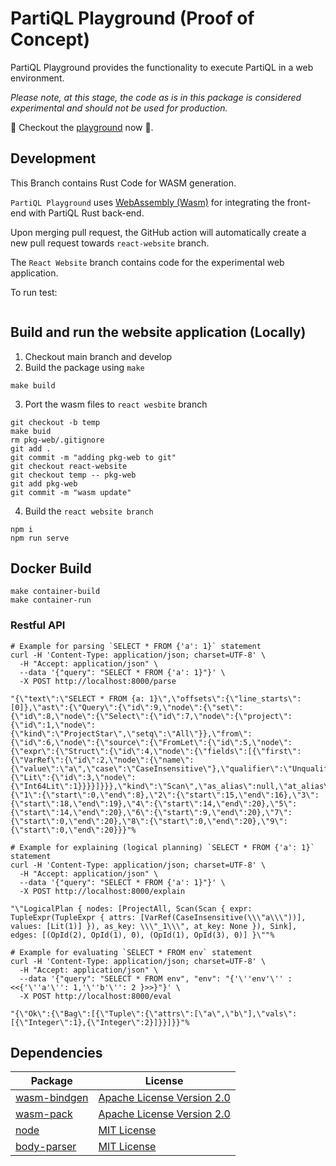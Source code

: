 # PartiQL Playground (Proof of Concept)

PartiQL Playground provides the functionality to execute PartiQL in a web environment.

_Please note, at this stage, the code as is in this package is considered experimental and should not be used for production._

:raised_hands: Checkout the [playground](https://partiql.org/playground.html#/evaluate) now :raised_hands:. 

## Development
This Branch contains Rust Code for WASM generation.

`PartiQL Playground` uses [WebAssembly (Wasm)](https://webassembly.org/) for integrating the front-end with PartiQL Rust back-end.

Upon merging pull request, the GitHub action will automatically create a new pull request towards `react-website` branch. 

The `React Website` branch contains code for the experimental web application. 

To run test: 
```

```

## Build and run the website application (Locally)
1. Checkout main branch and develop
2. Build the package using `make`
```commandline
make build
```
3. Port the wasm files to `react wesbite` branch
```commandline
git checkout -b temp
make buid
rm pkg-web/.gitignore
git add .
git commit -m "adding pkg-web to git"
git checkout react-website
git checkout temp -- pkg-web
git add pkg-web
git commit -m "wasm update"
```

4. Build the `react website branch`
```commandline
npm i
npm run serve
```

## Docker Build
```commandline
make container-build
make container-run
```

### Restful API
```commandline
# Example for parsing `SELECT * FROM {'a': 1}` statement
curl -H 'Content-Type: application/json; charset=UTF-8' \
  -H "Accept: application/json" \
  --data '{"query": "SELECT * FROM {'a': 1}"}' \
  -X POST http://localhost:8000/parse

"{\"text\":\"SELECT * FROM {a: 1}\",\"offsets\":{\"line_starts\":[0]},\"ast\":{\"Query\":{\"id\":9,\"node\":{\"set\":{\"id\":8,\"node\":{\"Select\":{\"id\":7,\"node\":{\"project\":{\"id\":1,\"node\":{\"kind\":\"ProjectStar\",\"setq\":\"All\"}},\"from\":{\"id\":6,\"node\":{\"source\":{\"FromLet\":{\"id\":5,\"node\":{\"expr\":{\"Struct\":{\"id\":4,\"node\":{\"fields\":[{\"first\":{\"VarRef\":{\"id\":2,\"node\":{\"name\":{\"value\":\"a\",\"case\":\"CaseInsensitive\"},\"qualifier\":\"Unqualified\"}}},\"second\":{\"Lit\":{\"id\":3,\"node\":{\"Int64Lit\":1}}}}]}}},\"kind\":\"Scan\",\"as_alias\":null,\"at_alias\":null,\"by_alias\":null}}}}},\"from_let\":null,\"where_clause\":null,\"group_by\":null,\"having\":null}}}},\"order_by\":null,\"limit\":null,\"offset\":null}}},\"locations\":{\"1\":{\"start\":0,\"end\":8},\"2\":{\"start\":15,\"end\":16},\"3\":{\"start\":18,\"end\":19},\"4\":{\"start\":14,\"end\":20},\"5\":{\"start\":14,\"end\":20},\"6\":{\"start\":9,\"end\":20},\"7\":{\"start\":0,\"end\":20},\"8\":{\"start\":0,\"end\":20},\"9\":{\"start\":0,\"end\":20}}}"%

# Example for explaining (logical planning) `SELECT * FROM {'a': 1}` statement
curl -H 'Content-Type: application/json; charset=UTF-8' \
  -H "Accept: application/json" \
  --data '{"query": "SELECT * FROM {'a': 1}"}' \
  -X POST http://localhost:8000/explain

"\"LogicalPlan { nodes: [ProjectAll, Scan(Scan { expr: TupleExpr(TupleExpr { attrs: [VarRef(CaseInsensitive(\\\"a\\\"))], values: [Lit(1)] }), as_key: \\\"_1\\\", at_key: None }), Sink], edges: [(OpId(2), OpId(1), 0), (OpId(1), OpId(3), 0)] }\""%

# Example for evaluating `SELECT * FROM env` statement
curl -H 'Content-Type: application/json; charset=UTF-8' \
  -H "Accept: application/json" \
  --data '{"query": "SELECT * FROM env", "env": "{'\''env'\'' : <<{'\''a'\'': 1,'\''b'\'': 2 }>>}"}' \
  -X POST http://localhost:8000/eval

"{\"Ok\":{\"Bag\":[{\"Tuple\":{\"attrs\":[\"a\",\"b\"],\"vals\":[{\"Integer\":1},{\"Integer\":2}]}}]}}"%  
```


## Dependencies
| Package                                                                | License                                                                                         |
|------------------------------------------------------------------------|-------------------------------------------------------------------------------------------------|
| [wasm-bindgen](https://github.com/rustwasm/wasm-bindgen)               | [Apache License Version 2.0](https://github.com/rustwasm/wasm-bindgen/blob/main/LICENSE-APACHE) | 
| [wasm-pack](https://github.com/rustwasm/wasm-pack)                     | [Apache License Version 2.0](https://github.com/rustwasm/wasm-pack/blob/master/LICENSE-APACHE)  |
| [node](https://nodejs.org/en/)                                         | [MIT License](https://github.com/nodejs/node/blob/main/LICENSE)                                 |
| [body-parser](https://github.com/expressjs/body-parser)                | [MIT License](https://github.com/expressjs/body-parser/blob/master/LICENSE)                     |